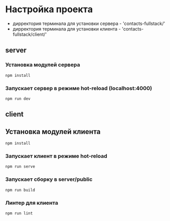 
# Настройка проекта

* дирректория терминала для установки сервера  - 'contacts-fullstack/'
* дирректория терминала для установки клиента - 'contacts-fullstack/client/'

## server

### Установка модулей сервера

```
npm install
```

### Запускает сервер в режиме hot-reload (localhost:4000)

```
npm run dev
```
## client

## Установка модулей клиента

```
npm install
```

### Запускает клиент в режиме hot-reload 

```
npm run serve
```

### Запускает сборку в server/public

```
npm run build
```

### Линтер для клиента

```
npm run lint
```


